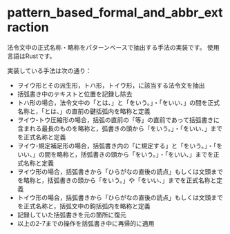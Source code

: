 # pattern_based_formal_and_abbr_extraction

法令文中の正式名称・略称をパターンベースで抽出する手法の実装です。
使用言語はRustです。

実装している手法は次の通り：

- ヲイウ形とその派生形，トハ形，トイウ形，に該当する法令文を抽出
- 括弧書き中のテキストと位置を記録し除去
- トハ形の場合，法令文中の「とは、」と「をいう。」・「をいい、」の間を正式名称と，「とは、」の直前の鍵括弧内を略称と定義
- ヲイウ-トウ圧縮形の場合，括弧の直前の「等」の直前であって括弧書きに含まれる最長のものを略称と，弧書きの頭から「をいう。」・「をいい、」までを正式名称と定義
- ヲイウ-規定補足形の場合，括弧書き内の「に規定する」と「をいう。」・「をいい、」の間を略称と，括弧書きの頭から「をいう。」・「をいい、」までを正式名称と定義
- ヲイウ形の場合，括弧書きから「ひらがなの直後の読点」もしくは文頭までを略称と，括弧書きの頭から「をいう。」や「をいい、」までを正式名称と定義
- トイウ形の場合，括弧書きから「ひらがなの直後の読点」もしくは文頭までを正式名称と，括弧文中の鉤括弧内を略称と定義
- 記録していた括弧書きを元の箇所に復元
- 以上の2-7までの操作を括弧書き中に再帰的に適用
